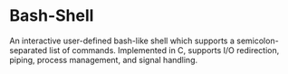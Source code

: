 # Bash-Shell
An interactive user-defined bash-like shell which supports a semicolon-separated list of commands. Implemented in C, supports I/O redirection, piping, process management, and signal handling. 

